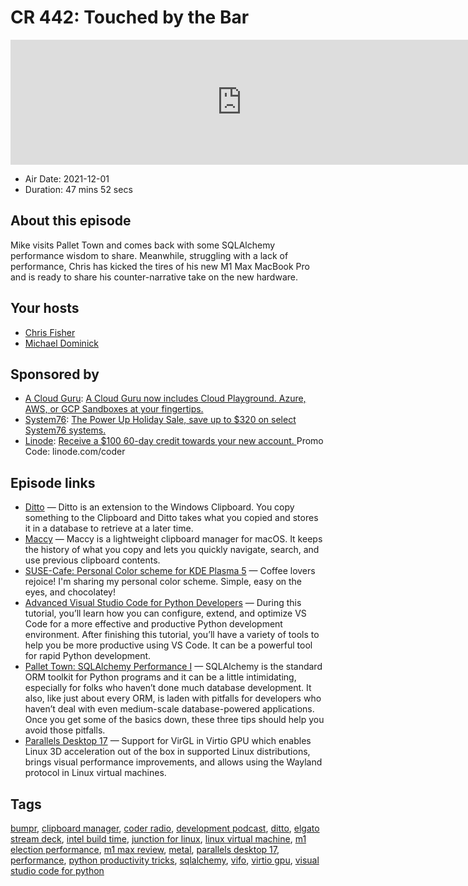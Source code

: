 # CR 442: Touched by the Bar

<iframe src="https://player.fireside.fm/v2/MLf2ZzhC+BCV29yj1?theme=dark" width="740" height="200" frameborder="0" scrolling="no"></iframe>

* Air Date: 2021-12-01
* Duration: 47 mins 52 secs

## About this episode

Mike visits Pallet Town and comes back with some SQLAlchemy performance wisdom to share. Meanwhile, struggling with a lack of performance, Chris has kicked the tires of his new M1 Max MacBook Pro and is ready to share his counter-narrative take on the new hardware.

## Your hosts
* [Chris Fisher](https://coder.show/hosts/chrislas)
* [Michael Dominick](https://coder.show/hosts/michael)

## Sponsored by

  * [A Cloud Guru](https://acloudguru.com): [A Cloud Guru now includes Cloud Playground. Azure, AWS, or GCP Sandboxes at your fingertips.](https://acloudguru.com)
  * [System76](https://system76.com/specials): [The Power Up Holiday Sale, save up to $320 on select System76 systems.](https://system76.com/specials)
  * [Linode](https://linode.com/coder): [Receive a $100 60-day credit towards your new account. ](https://linode.com/coder) Promo Code: linode.com/coder



## Episode links

  * [Ditto](https://github.com/sabrogden/Ditto "Ditto") — Ditto is an extension to the Windows Clipboard. You copy something to the Clipboard and Ditto takes what you copied and stores it in a database to retrieve at a later time.
  * [Maccy](https://github.com/p0deje/Maccy "Maccy") — Maccy is a lightweight clipboard manager for macOS. It keeps the history of what you copy and lets you quickly navigate, search, and use previous clipboard contents.
  * [SUSE-Cafe: Personal Color scheme for KDE Plasma 5](https://github.com/LyrixCaz/SUSE-Cafe "SUSE-Cafe: Personal Color scheme for KDE Plasma 5") — Coffee lovers rejoice! I'm sharing my personal color scheme. Simple, easy on the eyes, and chocolatey! 
  * [Advanced Visual Studio Code for Python Developers](https://realpython.com/advanced-visual-studio-code-python/ "Advanced Visual Studio Code for Python Developers") — During this tutorial, you’ll learn how you can configure, extend, and optimize VS Code for a more effective and productive Python development environment. After finishing this tutorial, you’ll have a variety of tools to help you be more productive using VS Code. It can be a powerful tool for rapid Python development. 
  * [Pallet Town: SQLAlchemy Performance I](https://dominickm.com/pallet-town-sqlalchemy-performance-i/ "Pallet Town: SQLAlchemy Performance I") — SQLAlchemy is the standard ORM toolkit for Python programs and it can be a little intimidating, especially for folks who haven’t done much database development. It also, like just about every ORM, is laden with pitfalls for developers who haven’t deal with even medium-scale database-powered applications. Once you get some of the basics down, these three tips should help you avoid those pitfalls.
  * [Parallels Desktop 17](https://www.parallels.com/news/press-releases/show/pd17-for-mac-launches/ "Parallels Desktop 17") — Support for VirGL in Virtio GPU which enables Linux 3D acceleration out of the box in supported Linux distributions, brings visual performance improvements, and allows using the Wayland protocol in Linux virtual machines.



## Tags

[bumpr](https://coder.show/tags/bumpr), [clipboard manager](https://coder.show/tags/clipboard%20manager), [coder radio](https://coder.show/tags/coder%20radio), [development podcast](https://coder.show/tags/development%20podcast), [ditto](https://coder.show/tags/ditto), [elgato stream deck](https://coder.show/tags/elgato%20stream%20deck), [intel build time](https://coder.show/tags/intel%20build%20time), [junction for linux](https://coder.show/tags/junction%20for%20linux), [linux virtual machine](https://coder.show/tags/linux%20virtual%20machine), [m1 election performance](https://coder.show/tags/m1%20election%20performance), [m1 max review](https://coder.show/tags/m1%20max%20review), [metal](https://coder.show/tags/metal), [parallels desktop 17](https://coder.show/tags/parallels%20desktop%2017), [performance](https://coder.show/tags/performance), [python productivity tricks](https://coder.show/tags/python%20productivity%20tricks), [sqlalchemy](https://coder.show/tags/sqlalchemy), [vifo](https://coder.show/tags/vifo), [virtio gpu](https://coder.show/tags/virtio%20gpu), [visual studio code for python](https://coder.show/tags/visual%20studio%20code%20for%20python)